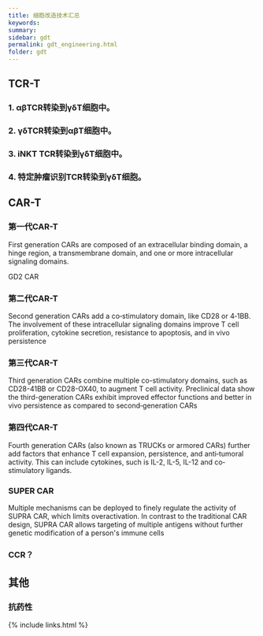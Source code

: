 ```yaml
---
title: 细胞改造技术汇总
keywords: 
summary: 
sidebar: gdt
permalink: gdt_engineering.html
folder: gdt
---
```


## TCR-T

### 1. αβTCR转染到γδT细胞中。

### 2. γδTCR转染到αβT细胞中。

### 3. iNKT TCR转染到γδT细胞中。

### 4. 特定肿瘤识别TCR转染到γδT细胞。

## CAR-T

### 第一代CAR-T

First generation CARs are composed of an extracellular binding domain, a hinge region, a transmembrane domain, and one or more intracellular signaling domains.

GD2 CAR

### 第二代CAR-T

Second generation CARs add a co‐stimulatory domain, like CD28 or 4‐1BB. The involvement of these intracellular signaling domains improve T cell proliferation, cytokine secretion, resistance to apoptosis, and in vivo persistence


### 第三代CAR-T

Third generation CARs combine multiple co-stimulatory domains, such as CD28-41BB or CD28-OX40, to augment T cell activity. Preclinical data show the third-generation CARs exhibit improved effector functions and better in vivo persistence as compared to second‐generation CARs

### 第四代CAR-T

Fourth generation CARs (also known as TRUCKs or armored CARs) further add factors that enhance T cell expansion, persistence, and anti‐tumoral activity. This can include cytokines, such is IL-2, IL-5, IL-12 and co‐stimulatory ligands.

### SUPER CAR

Multiple mechanisms can be deployed to finely regulate the activity of SUPRA CAR, which limits overactivation. In contrast to the traditional CAR design, SUPRA CAR allows targeting of multiple antigens without further genetic modification of a person's immune cells

### CCR？

## 其他

### 抗药性



{% include links.html %}
